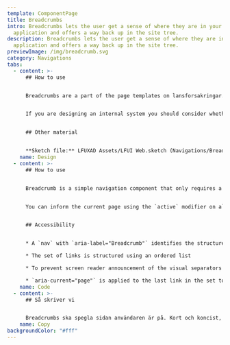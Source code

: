 ```yaml
---
template: ComponentPage
title: Breadcrumbs
intro: Breadcrumbs lets the user get a sense of where they are in your
  application and offers a way back up in the site tree.
description: Breadcrumbs lets the user get a sense of where they are in your
  application and offers a way back up in the site tree.
previewImage: /img/breadcrumb.svg
category: Navigations
tabs:
  - content: >-
      ## How to use


      Breadcrumbs are a part of the page templates on lansforsakringar.se and Mina sidor and are generated automatically, so there isn't much to think about regarding breadcrumbs for you as a designer of customer facing web applications.


      If you are designing an internal system you should consider whether breadcrumbs are of benefit for your users. In a smaller, flat system you might not see the need, but the larger the system, the bigger the need probably is (especially as the navigation structure gets deeper and deeper).


      ## Other material


      **Sketch file:** LFUXAD Assets/LFUI Web.sketch (Navigations/Breadcrumbs)
    name: Design
  - content: >-
      ## How to use


      Breadcrumb is a simple navigation component that only requires a `nav` container and a `ol` list. The dividers are automatically created in the content of the `::before` pseudo-element of`li` tags. 


      You can inform the current page using the `active` modifier on a`li` tag


      ## Accessibility


      * A `nav` with `aria-label="Breadcrumb"` identifies the structure as a breadcrumb trail and makes it a navigation landmark so that it is easy to locate.

      * The set of links is structured using an ordered list

      * To prevent screen reader announcement of the visual separators between links, they are added via CSS

      * `aria-current="page"` is applied to the last link in the set to indicate that it represents the current page.
    name: Code
  - content: >-
      ## Så skriver vi


      Breadcrumbs ska spegla sidan användaren är på. Kort och koncist, tänk som i menyn.
    name: Copy
backgroundColor: "#fff"
---
```

